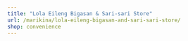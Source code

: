 ```yaml
---
title: "Lola Eileng Bigasan & Sari-sari Store"
url: /marikina/lola-eileng-bigasan-and-sari-sari-store/
shop: convenience
---
```

